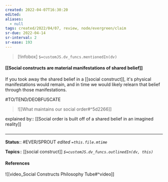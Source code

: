 ```yaml
---
created: 2022-04-07T16:30:20 
edited: 
aliases:
  - null
tags: created/2022/04/07, review, node/evergreen/claim
sr-due: 2022-04-14
sr-interval: 2
sr-ease: 193
---
```

> [!infobox]
`$=customJS.dv_funcs.mentionedIn(dv)`

#### [[Social constructs are material manifestations of shared belief]]

If you took away the shared belief in a [[social construct]], it's physical manifestations would remain, and in time we would likely relearn that belief through those manifestations.

#TO/TEND/DEOBFUSCATE 
> ![[What maintains our social order#^5d2266]]

explained by:: [[Social order is built off of a shared belief in an imagined reality]]


### <hr class="footnote"/>

**Status**:: #EVER/SPROUT
*edited `=this.file.mtime`*

**Topics**:: [[social construct]]
*`$=customJS.dv_funcs.outlinedIn(dv, this)`*

#### References
![[video_Social Constructs Philosophy Tube#^video]]